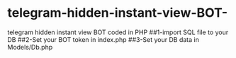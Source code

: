 # telegram-hidden-instant-view-BOT-
telegram hidden instant view BOT coded in PHP
##1-import SQL file to your DB
##2-Set your BOT token in index.php
##3-Set your DB data in Models/Db.php

